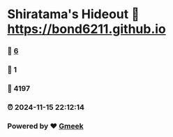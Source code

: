 # Shiratama's Hideout :link: https://bond6211.github.io 
### :page_facing_up: [6](https://bond6211.github.io/tag.html) 
### :speech_balloon: 1 
### :hibiscus: 4197 
### :alarm_clock: 2024-11-15 22:12:14 
### Powered by :heart: [Gmeek](https://github.com/Meekdai/Gmeek)
